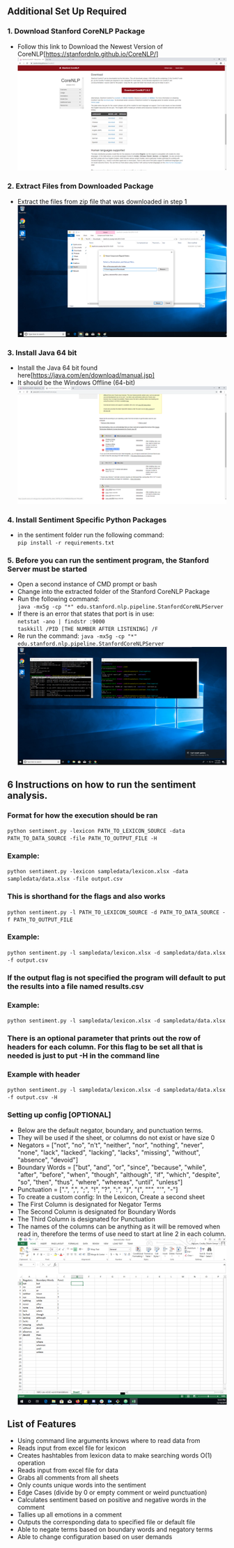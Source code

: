 
## Additional Set Up Required
### 1. Download Stanford CoreNLP Package
- Follow this link to Download the Newest Version of CoreNLP[https://stanfordnlp.github.io/CoreNLP/]
![Download Screen](./img/corenlpdownload.png)

### 2. Extract Files from Downloaded Package
- Extract the files from zip file that was downloaded in step 1
![Extract NLP Files](./img/extractnlp.png)

### 3. Install Java 64 bit
- Install the Java 64 bit found here[https://java.com/en/download/manual.jsp]
- It should be the Windows Offline (64-bit)
![Java 64 Bit](./img/windows64bitjava.png)

### 4. Install Sentiment Specific Python Packages
- in the sentiment folder run the following command: <br/>
`pip install -r requirements.txt`

### 5. Before you can run the sentiment program, the Stanford Server must be started
- Open a second instance of CMD prompt or bash
- Change into the extracted folder of the Stanford CoreNLP Package
- Run the following command: <br/>
`java -mx5g -cp "*" edu.stanford.nlp.pipeline.StanfordCoreNLPServer`
- If there is an error that states that port is in use: <br/>
`netstat -ano | findstr :9000` <br/>
`taskkill /PID [THE NUMBER AFTER LISTENING] /F` <br/>
- Re run the command:
`java -mx5g -cp "*" edu.stanford.nlp.pipeline.StanfordCoreNLPServer`
![Execution](./img/execution.png)
## 6 Instructions on how to run the sentiment analysis.

### Format for how the execution should be ran
`python sentiment.py -lexicon PATH_TO_LEXICON_SOURCE -data PATH_TO_DATA_SOURCE -file PATH_TO_OUTPUT_FILE -H`

### Example:
`python sentiment.py -lexicon sampledata/lexicon.xlsx -data sampledata/data.xlsx -file output.csv`


### This is shorthand for the flags and also works

`python sentiment.py -l PATH_TO_LEXICON_SOURCE -d PATH_TO_DATA_SOURCE -f PATH_TO_OUTPUT_FILE`

### Example:
`python sentiment.py -l sampledata/lexicon.xlsx -d sampledata/data.xlsx -f output.csv`

### If the output flag is not specified the program will default to put the results into a file named results.csv

### Example:
`python sentiment.py -l sampledata/lexicon.xlsx -d sampledata/data.xlsx`

### There is an optional parameter that prints out the row of headers for each column. For this flag to be set all that is needed is just to put -H in the command line

### Example with header
`python sentiment.py -l sampledata/lexicon.xlsx -d sampledata/data.xlsx -f output.csv -H`

### Setting up config [OPTIONAL]
- Below are the default negator, boundary, and punctuation terms.
- They will be used if the sheet, or columns do not exist or have size 0
- Negators = ["not", "no", "n't", "neither", "nor", "nothing", "never", "none", "lack", "lacked", "lacking", "lacks", "missing", "without", "absence", "devoid"]
- Boundary Words = ["but", "and", "or", "since", "because", "while", "after", "before", "when", "though", "although", "if", "which", "despite", "so", "then", "thus", "where", "whereas", "until", "unless"]
- Punctuation = [".", ",", ";", "!", "?", ":", ")", "(", "\"", "'", "-"]
- To create a custom config: In the Lexicon, Create a second sheet
- The First Column is designated for Negator Terms
- The Second Column is designated for Boundary Words
- The Third Column is designated for Punctuation  
- The names of the columns can be anything as it will be removed when read in, therefore the terms of use need to start at line 2 in each column.
![Config](./img/sheet2lex.PNG)

## List of Features
- Using command line arguments knows where to read data from <br />
- Reads input from excel file for lexicon <br />
- Creates hashtables from lexicon data to make searching words O(1) operation <br />
- Reads input from excel file for data <br />
- Grabs all comments from all sheets <br />
- Only counts unique words into the sentiment <br />
- Edge Cases (divide by 0 or empty comment or weird punctuation) <br />
- Calculates sentiment based on positive and negative words in the comment <br />
- Tallies up all emotions in a comment <br />
- Outputs the corresponding data to specified file or default file <br />
- Able to negate terms based on boundary words and negatory terms
- Able to change configuration based on user demands
